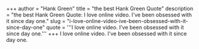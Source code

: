+++
author = "Hank Green"
title = "the best Hank Green Quote"
description = "the best Hank Green Quote: I love online video. I've been obsessed with it since day one."
slug = "i-love-online-video-ive-been-obsessed-with-it-since-day-one"
quote = '''I love online video. I've been obsessed with it since day one.'''
+++
I love online video. I've been obsessed with it since day one.
